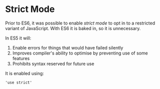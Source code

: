 # Strict Mode

Prior to ES6, it was possible to enable _strict mode_ to opt in to a restricted variant of JavaScript. With ES6 it is baked in, so it is unnecessary.

In ES5 it will:

1. Enable errors for things that would have failed silently
2. Improves compiler's ability to optimise by preventing use of some features
3. Prohibits syntax reserved for future use

It is enabled using:

```
'use strict'
```




